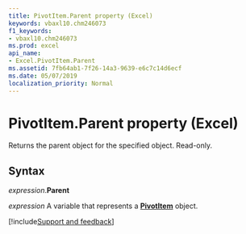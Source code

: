 ```yaml
---
title: PivotItem.Parent property (Excel)
keywords: vbaxl10.chm246073
f1_keywords:
- vbaxl10.chm246073
ms.prod: excel
api_name:
- Excel.PivotItem.Parent
ms.assetid: 7fb64ab1-7f26-14a3-9639-e6c7c14d6ecf
ms.date: 05/07/2019
localization_priority: Normal
---
```



# PivotItem.Parent property (Excel)

Returns the parent object for the specified object. Read-only.


## Syntax

_expression_.**Parent**

_expression_ A variable that represents a **[PivotItem](Excel.PivotItem.md)** object.



[!include[Support and feedback](~/includes/feedback-boilerplate.md)]